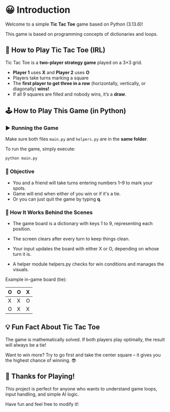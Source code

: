 # 😀 Introduction 
Welcome to a simple **Tic Tac Toe** game based on Python (3.13.6)!

This game is based on programming concepts of dictionaries and loops.

## 🧠 How to Play Tic Tac Toe (IRL)

Tic Tac Toe is a **two-player strategy game** played on a 3×3 grid.

- **Player 1** uses **X** and **Player 2** uses **O**
- Players take turns marking a square
- The **first player to get three in a row** (horizontally, vertically, or diagonally) **wins!**
- If all 9 squares are filled and nobody wins, it’s a **draw**.

## 🕹️ How to Play This Game (in Python)

### ▶️ Running the Game

Make sure both files `main.py` and `helpers.py` are in the **same folder**.

To run the game, simply execute:

```bash
python main.py
```

### 🎯 Objective

- You and a friend will take turns entering numbers 1–9 to mark your spots.
- Game will end when either of you win or if it's a tie.
- Or you can just quit the game by typing **q**.

### 🔧 How It Works Behind the Scenes

- The game board is a dictionary with keys 1 to 9, representing each position.

- The screen clears after every turn to keep things clean.

- Your input updates the board with either X or O, depending on whose turn it is.

- A helper module helpers.py checks for win conditions and manages the visuals.


Example in-game board (tie):

| O | O | X |
|---|---|---|
| X | X |  O |
| O | X  | X |

## 💡 Fun Fact About Tic Tac Toe

The game is mathematically solved. If both players play optimally, the result will always be a tie!

Want to win more? Try to go first and take the center square – it gives you the highest chance of winning. 😎

## 🙌 Thanks for Playing!
This project is perfect for anyone who wants to understand game
loops, input handling, and simple AI logic. 

Have fun and feel free to modify it!

